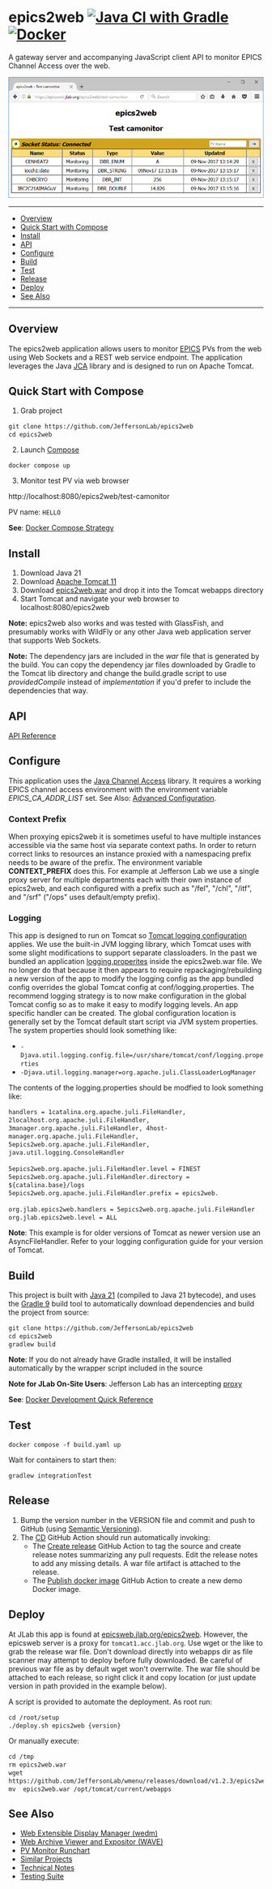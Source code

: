 # epics2web [![Java CI with Gradle](https://github.com/JeffersonLab/epics2web/actions/workflows/ci.yaml/badge.svg)](https://github.com/JeffersonLab/epics2web/actions/workflows/ci.yaml) [![Docker](https://img.shields.io/docker/v/jeffersonlab/epics2web?sort=semver&label=DockerHub)](https://hub.docker.com/r/jeffersonlab/epics2web)
A gateway server and accompanying JavaScript client API to monitor EPICS Channel Access over the web.

![MonitorTest](https://github.com/JeffersonLab/epics2web/raw/main/doc/img/MonitorTest.png?raw=true "MonitorTest")

---
- [Overview](https://github.com/JeffersonLab/epics2web#overview)
- [Quick Start with Compose](https://github.com/JeffersonLab/epics2web#quick-start-with-compose)
- [Install](https://github.com/JeffersonLab/epics2web#build)
- [API](https://github.com/JeffersonLab/epics2web#api)
- [Configure](https://github.com/JeffersonLab/epics2web#configure)
- [Build](https://github.com/JeffersonLab/epics2web#build) 
- [Test](https://github.com/JeffersonLab/epics2web#test)
- [Release](https://github.com/JeffersonLab/epics2web#release)
- [Deploy](https://github.com/JeffersonLab/epics2web#deploy) 
- [See Also](https://github.com/JeffersonLab/epics2web#see-also)
---

## Overview
The epics2web application allows users to monitor [EPICS](https://epics-controls.org/) PVs from the web using Web Sockets and a REST web service endpoint.  The application leverages the Java [JCA](https://github.com/epics-base/jca) library and is designed to run on Apache Tomcat.

## Quick Start with Compose 
1. Grab project
```
git clone https://github.com/JeffersonLab/epics2web
cd epics2web
```
2. Launch [Compose](https://github.com/docker/compose)
```
docker compose up
```
3. Monitor test PV via web browser   

http://localhost:8080/epics2web/test-camonitor

PV name: `HELLO`

**See**: [Docker Compose Strategy](https://gist.github.com/slominskir/a7da801e8259f5974c978f9c3091d52c)

## Install
   1. Download Java 21
   1. Download [Apache Tomcat 11](http://tomcat.apache.org/)
   1. Download [epics2web.war](https://github.com/JeffersonLab/epics2web/releases) and drop it into the Tomcat webapps directory
   1. Start Tomcat and navigate your web browser to localhost:8080/epics2web

**Note:** epics2web also works and was tested with GlassFish, and presumably works with WildFly or any other Java web application server that supports Web Sockets.

**Note:** The dependency jars are included in the _war_ file that is generated by the build.  You can copy the dependency jar files downloaded by Gradle to the Tomcat lib directory and change the build.gradle script to use _providedCompile_ instead of _implementation_ if you'd prefer to include the dependencies that way.

## API

[API Reference](https://github.com/JeffersonLab/epics2web/wiki/API-Reference)

## Configure

This application uses the [Java Channel Access](https://github.com/epics-base/jca) library.   It requires a working EPICS channel access environment with the environment variable *EPICS_CA_ADDR_LIST* set.  See Also: [Advanced Configuration](https://github.com/JeffersonLab/epics2web/wiki/Advanced-Configuration).

### Context Prefix
When proxying epics2web it is sometimes useful to have multiple instances accessible via the same host via separate context paths.  In order to return correct links to resources an instance proxied with a namespacing prefix needs to be aware of the prefix.  The environment variable **CONTEXT_PREFIX** does this.  For example at Jefferson Lab we use a single proxy server for multiple departments each with their own instance of epics2web, and each configured with a prefix such as "/fel", "/chl", "/itf", and "/srf" ("/ops" uses default/empty prefix).


### Logging
This app is designed to run on Tomcat so [Tomcat logging configuration](https://tomcat.apache.org/tomcat-9.0-doc/logging.html) applies.  We use the built-in JVM logging library, which Tomcat uses with some slight modifications to support separate classloaders.  In the past we bundled an application [logging.properites](https://github.com/JeffersonLab/epics2web/blob/956894699ef1b303907a04720aeb50260ffa72b1/src/main/resources/logging.properties) inside the epics2web.war file.  We no longer do that because it then appears to require repackaging/rebuilding a new version of the app to modify the logging config as the app bundled config overrides the global Tomcat config at conf/logging.properties.  The recommend logging strategy is to now make configuration in the global Tomcat config so as to make it easy to modify logging levels.  An app specific handler can be created.  The global configuration location is generally set by the Tomcat default start script via JVM system properties.  The system properties should look something like: 
- `-Djava.util.logging.config.file=/usr/share/tomcat/conf/logging.properties`
- `-Djava.util.logging.manager=org.apache.juli.ClassLoaderLogManager`

The contents of the logging.properties should be modfied to look something like:
```
handlers = 1catalina.org.apache.juli.FileHandler, 2localhost.org.apache.juli.FileHandler, 3manager.org.apache.juli.FileHandler, 4host-manager.org.apache.juli.FileHandler, 5epics2web.org.apache.juli.FileHandler, java.util.logging.ConsoleHandler

5epics2web.org.apache.juli.FileHandler.level = FINEST
5epics2web.org.apache.juli.FileHandler.directory = ${catalina.base}/logs
5epics2web.org.apache.juli.FileHandler.prefix = epics2web.

org.jlab.epics2web.handlers = 5epics2web.org.apache.juli.FileHandler
org.jlab.epics2web.level = ALL
```

**Note**: This example is for older versions of Tomcat as newer version use an AsyncFileHandler.  Refer to your logging configuration guide for your version of Tomcat.

## Build
This project is built with [Java 21](https://adoptium.net/) (compiled to Java 21 bytecode), and uses the [Gradle 9](https://gradle.org/) build tool to automatically download dependencies and build the project from source:

```
git clone https://github.com/JeffersonLab/epics2web
cd epics2web
gradlew build
```
**Note**: If you do not already have Gradle installed, it will be installed automatically by the wrapper script included in the source

**Note for JLab On-Site Users**: Jefferson Lab has an intercepting [proxy](https://gist.github.com/slominskir/92c25a033db93a90184a5994e71d0b78)

**See**: [Docker Development Quick Reference](https://gist.github.com/slominskir/a7da801e8259f5974c978f9c3091d52c#development-quick-reference)

## Test
```
docker compose -f build.yaml up
```
Wait for containers to start then:
```
gradlew integrationTest
```
## Release
1. Bump the version number in the VERSION file and commit and push to GitHub (using [Semantic Versioning](https://semver.org/)).
2. The [CD](https://github.com/JeffersonLab/epics2web/blob/main/.github/workflows/cd.yaml) GitHub Action should run automatically invoking:
    - The [Create release](https://github.com/JeffersonLab/java-workflows/blob/main/.github/workflows/gh-release.yaml) GitHub Action to tag the source and create release notes summarizing any pull requests.   Edit the release notes to add any missing details.  A war file artifact is attached to the release.
    - The [Publish docker image](https://github.com/JeffersonLab/container-workflows/blob/main/.github/workflows/docker-publish.yaml) GitHub Action to create a new demo Docker image.

## Deploy
At JLab this app is found at [epicsweb.jlab.org/epics2web](https://epicsweb.jlab.org/epics2web/).  However, the epicsweb server is a proxy for `tomcat1.acc.jlab.org`.    Use wget or the like to grab the release war file.  Don't download directly into webapps dir as file scanner may attempt to deploy before fully downloaded.  Be careful of previous war file as by default wget won't overrwite.  The war file should be attached to each release, so right click it and copy location (or just update version in path provided in the example below).

A script is provided to automate the deployment. As root run:
```
cd /root/setup
./deploy.sh epics2web {version}
```

Or manually execute:
```
cd /tmp
rm epics2web.war
wget https://github.com/JeffersonLab/wmenu/releases/download/v1.2.3/epics2web.war
mv  epics2web.war /opt/tomcat/current/webapps
```

## See Also
- [Web Extensible Display Manager (wedm)](https://github.com/JeffersonLab/wedm)
- [Web Archive Viewer and Expositor (WAVE)](https://github.com/JeffersonLab/wave)
- [PV Monitor Runchart](https://github.com/JeffersonLab/runchart)
- [Similar Projects](https://github.com/JeffersonLab/epics2web/wiki/Similar-Projects)
- [Technical Notes](https://github.com/JeffersonLab/epics2web/wiki/Technical-Notes)
- [Testing Suite](https://github.com/JeffersonLab/jca-test-suite)
